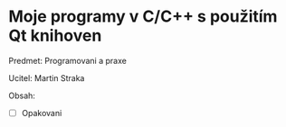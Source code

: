 Moje programy v C/C++ s použitím Qt knihoven
=========
Predmet: Programovani a praxe 

Ucitel: Martin Straka 

Obsah:
- [ ] Opakovani





